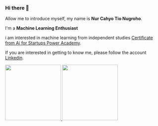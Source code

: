 ### Hi there 👋

Allow me to introduce myself, my name is **Nur Cahyo Tio Nugroho**.

I'm a **Machine Learning Enthusiast**

i am interested in machine learning from independent studies [Certificate from Ai for Startups Power Academy](https://drive.google.com/file/d/1QjyF5W7M2G9_PgeYNhKqbps8MKlmd4Ww/view).

If you are interested in getting to know me, please follow the account [Linkedin](https://www.linkedin.com/in/nur-cahyo-tio-nugroho-196125258/).

<p align="left">
<a href="https://github.com/tio-ngr">
  <img height="180em" src="https://github-readme-stats-eight-theta.vercel.app/api?username=tio-ngr&show_icons=true&theme=algolia&include_all_commits=true&count_private=true"/>
  <img height="180em" src="https://github-readme-stats-eight-theta.vercel.app/api/top-langs/?username=tio-ngr&layout=compact&langs_count=8&theme=algolia"/>
</a>
</p>
<!--
**tio-ngr/tio-ngr** is a ✨ _special_ ✨ repository because its `README.md` (this file) appears on your GitHub profile.

Here are some ideas to get you started:

- 🔭 I’m currently working on ...
- 🌱 I’m currently learning ...
- 👯 I’m looking to collaborate on ...
- 🤔 I’m looking for help with ...
- 💬 Ask me about ...
- 📫 How to reach me: ...
- 😄 Pronouns: ...
- ⚡ Fun fact: ...
-->
